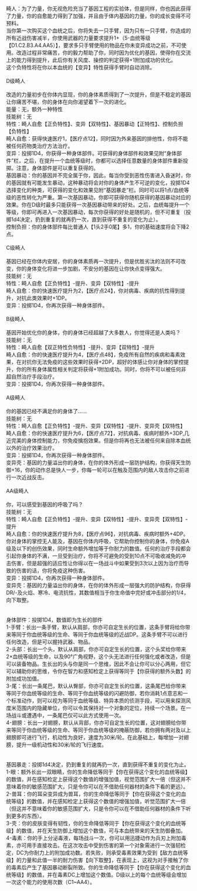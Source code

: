<title>畸人血统</title>
<meta name="GENERATOR" content="WinCHM">
<meta http-equiv="Content-Type" content="text/html; charset=gb2312">
<br>畸人：为了力量，你无视危险充当了基因工程的实验体，但是同样，你也因此获得了力量，你的自愈能力得到了加强，并且由于体内基因的力量，你的成长变得不可预料。
<br>当你第一次购买这个血统之后，你将失去一只手臂，因为只有一只手臂，你造成的所有近战伤害减半，你使用武器的力量要求提升1+（5-血统等级【D1.C2.B3.A4.AA5）】，要求多只手臂使用的物品在你未变异成功之前，不可使用。改造过程非常痛苦，你的毅力帮助了你，同时因为优化的基因，使得你在交流上的能力得到提升，此后你有关风度、操控的判定获得+1附加成功的优化。
<br>这个负特性将在你以本血统的【变异】特性获得手臂时自动消除。
<br>
<br>D级畸人
<br>
<br>改造的力量初步在你体内显现，你的身体素质得到了一次提升，但是不稳定的基因让你痛苦不堪，你的身体在向你渴望着下一次的进化。
<br>能量：无，额外一种特性
<br>技能树：无
<br>特性：畸人自愈【正负特性】、变异【双特性】、基因暴动【正特性】、控制负担【负特性】
<br>畸人自愈：获得快速医疗1，【医疗点12】，同时因为外来基因的排他性，你将不能被任何药物类治疗方法治疗。
<br>变异：投掷1D4，你获得一种身体部件。可获得的身体部件和效果见附“身体部件”栏，之后，在提升一个血统等级时，你都可以选择任意数量的身体部件重新投掷。注意，身体部件是可以重复获得的。
<br>基因暴动：你的基因并不完全属于你，因此，每当你受到恶性伤害进入昏迷时，你的基因就有可能发生暴动，这种暴动将会对你的身体产生不可逆的变化，投掷1D4选择变化的种类，可获得的变化和效果见附“基因暴走”栏。同时可以将1点/血统等级的恶性转化为严重。第一次基因暴动，你即可获得你随机获得的基因暴动对应的效果。你在D级时最多只能获得一次基因暴动带来的好处。之后，血统每提升一个等级，你即可再进入一次基因暴动，每次你获得的好处是随机的，但不可重复（投掷1d4决定，扔到重复的就再扔一次，直到获得不重复的变化为止）。
<br>控制负担：你的身体部件每比普通人【1头2手0尾】多1，你的基础速度将会下降2点。
<br>
<br>C级畸人
<br>
<br>基因已经在你体内安居，你的身体素质再一次提升，但是优胜劣汰的法则不可改变，你的身体变化将进一步加剧，不安分的基因在让你快点变得强大。
<br>技能树：无
<br>特性：畸人自愈【正负特性】-提升、变异【双特性】-提升
<br>畸人自愈：你的快速医疗提升为2，【医疗点24】，你对病毒、疾病的抗性得到提升，对抗此类效果时+1DP。
<br>变异：投掷1D4，你再次获得一种身体部件。
<br>
<br>B级畸人
<br>
<br>基因开始优化你的身体，你的身体已经超越了大多数人，你觉得还是人类吗？
<br>技能树：无
<br>特性：畸人自愈【双正特性负特性】-提升、变异【双特性】-提升
<br>畸人自愈：你的快速医疗提升为4，【医疗点48】，免疫所有自然的疾病和毒素效果，在对抗你无法免疫的这些效果时获得+2DP，超好的体感让你对身体的掌控提升，你的所有身体属性相关判定将获得+1附加成功。同时，你将不可以被任何非超自然治疗手段治疗。
<br>变异：投掷1D4，你再次获得一种身体部件。
<br>
<br>A级畸人
<br>
<br>你的基因已经不满足你的身体了……
<br>技能树：无
<br>特性：畸人自愈【正负特性】-提升、变异【双特性】-提升、变异壳【双特性】
<br>畸人自愈：你的快速医疗提升为6，【医疗点72】，对抗病毒、疾病时额外+3DP,几近完美的身体控制能力，你免疫擒抱效果。但是你将再也无法被任何来自除本血统以外的治疗效果治疗。
<br>变异：投掷1D4，你再次获得一种身体部件。
<br>变异壳：基因的力量溢出你的身体，在你的体外形成一层防护结构，你获得天生防御+16，你的动作总是快人一步，你每一轮可以在触及范围内的敌人攻击你之前进行一次近战反击。
<br>
<br>AA级畸人
<br>
<br>你，可以感受到基因的呼吸了吗？
<br>技能树：无
<br>特性：畸人自愈【正负特性】-提升、变异【双特性】-提升、变异壳【双特性】-提升
<br>畸人自愈：你的快速医疗提升为8，【医疗点96】，对抗病毒、疾病时额外+4DP。你对身体的掌控无人能及，基因在你体内呼吸，它帮助你控制你的身体，你免疫A级及以下的创伤效果，同时生命额外增加等于你耐力的数值。任何的治疗手段都会引起你身体的不满，一旦受到治疗，你将不可避免的受到10点不可吸收减免的冲击伤害，但是超强的适应性让你得以在一场战斗中如果受到3次以上因为治疗而导致的伤害的话，你将免疫这种伤害。
<br>变异：投掷1D4，你再次获得一种身体部件。
<br>变异壳：基因的力量溢出你的身体，在你的体外形成一层强大的防护结构，你获得DR/-及火焰、寒冷、电流抗性，其数值相当于你生命值中完好或冲击部分的1/4，向下取整。
<br>
<br>
<br>身体部件：投掷1D4，数值即为生长的部件
<br>1-手臂：长出一条手臂，默认从肩部，你亦可自定生长的位置，这条手臂将给你带来等同于你血统等级的生命、等同于你血统等级的近战DP。这条手臂不可以进行任何改造，但是可以握持武器、物品。
<br>2-头部：长出一个头，默认从肩部，你亦可自定生长的位置，这个头奖给你带来2×血统等级的生命，以及90°广角视野，这个头无法进行任何强化或者改造，但是可以装备物品。生长出的头与你是同一个思维，因此不会让你可以分心两用，但它可以辅助你的思维，令你在智力和感知检定上获得等同于【你获得的额外头数】的附加成功加值。
<br>3-尾：长出一条尾巴，默认从臀部，你亦可自定生长的位置，这条尾巴给你带来等同于你血统等级的生命、等同于你血统等级的闪避防御，若你消耗1点意志和一个标准动作，则可以视为等同于血统等级、特异本质的侦测手段，可以用来探测风度米范围内的隐藏单位，你可以令其保持对一个对象的定位，持续一个场景。在一场战斗或遭遇中，一条尾巴仅可以此方式使用一次。
<br>4-翅膀：长出一对翅膀，默认从背部，你亦可自定生长的位置，这对翅膀给你带来等同于你血统等级的生命、等同于你血统等级的掩蔽防御，若你拥有两对及以上翅膀即可进行飞行，机动性为良好，速度为30米/轮。在此基础上，每增加一对翅膀，提升一级机动性和30米/轮的飞行速度。
<br>
<br>
<br>基因暴走：投掷1d4决定，扔到重复的就再扔一次，直到获得不重复的变化为止。
<br>1-眼：额外长出一双眼睛，你的生命降低等同于【你在获得这个变化的血统等级】的数值，并在感知检定上获得这个数值的增强加值，视觉范围扩大一倍（但这并不意味着你的敏感范围扩大，只是令你可以在不借助任何器材的条件下看的更远）。
<br>2-兽耳：你的耳朵变异成为兽耳，你的生命降低等同于【你在获得这个变化的血统等级】的数值，并在感知检定上获得这个数值的增强加值，听觉范围扩大一倍（但这并不意味着你的敏感范围扩大，只是令你可以在不借助任何器材的条件下听到更多的东西）。
<br>3-壳：你的皮肤变得有韧性，你的生命降低等同于【你在获得这个变化的血统等级】的数值，并在天生防御上增加这个数值，可与本血统带来的天生防御叠加。
<br>4-毒素：你的手上分泌毒液，每场战斗一次，你可以用迅捷动作为兵刃上附加毒素，亦可用手直接攻击。在这次攻击中受到伤害的第一个对象需进行一次强韧检定，DC为你耐力上的附加成功数。若失败，则承受毒素效果为受到【敌方血统等级】的力量和此值一半的耐力伤害【向下取整】，在表现上，这视为对手接触了你的毒素后产生了基因暴动断裂所致。你的生命降低等同于【你在获得这个变化的血统等级】的数值，并在毒素DC上增加这个数值。D级以上的每个血统等级会增加一次这个能力的使用次数（C1~AA4）。

